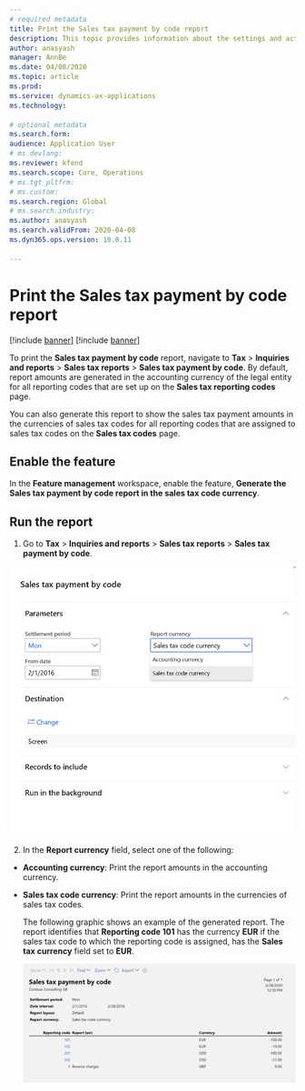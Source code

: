 ```yaml
---
# required metadata
title: Print the Sales tax payment by code report 
description: This topic provides information about the settings and actions that are required to print the Sales tax payment by code report in the accounting or tax code currency.
author: anasyash
manager: AnnBe
ms.date: 04/08/2020
ms.topic: article
ms.prod: 
ms.service: dynamics-ax-applications
ms.technology: 

# optional metadata
ms.search.form:  
audience: Application User
# ms.devlang: 
ms.reviewer: kfend
ms.search.scope: Core, Operations
# ms.tgt_pltfrm: 
# ms.custom: 
ms.search.region: Global
# ms.search.industry: 
ms.author: anasyash
ms.search.validFrom: 2020-04-08
ms.dyn365.ops.version: 10.0.11

---
```


# Print the Sales tax payment by code report 

[!include [banner](../includes/banner.md)]
[!include [banner](../includes/preview-banner.md)]

To print the **Sales tax payment by code** report, navigate to **Tax** \> **Inquiries and reports** \> **Sales tax reports** \> **Sales tax payment by code**. By default, report amounts are generated in the accounting currency of the legal entity for all reporting codes that are set up on the **Sales tax reporting codes** page.

You can also generate this report to show the sales tax payment amounts in the currencies of sales tax codes for all reporting codes that are assigned to sales tax codes on the **Sales tax codes** page.

## Enable the feature

In the **Feature management** workspace, enable the feature, **Generate the Sales tax payment by code report in the sales tax code currency**.

## Run the report

1. Go to **Tax** \> **Inquiries and reports** \> **Sales tax reports** \> **Sales tax payment by code**.

![Sales-tax-payment-by-code](media/Sales-tax-payment-by-code.png)

2. In the **Report currency** field, select one of the following:

- **Accounting currency**: Print the report amounts in the accounting currency.
- **Sales tax code currency**: Print the report amounts in the currencies of sales tax codes.

    The following graphic shows an example of the generated report. The report identifies that **Reporting code 101** has the currency **EUR** if the sales tax code to which the reporting code is assigned, has the **Sales tax currency** field set to **EUR**.

    ![Sales-tax-payment-by-code-2](media/Sales-tax-payment-by-code-2.png)


